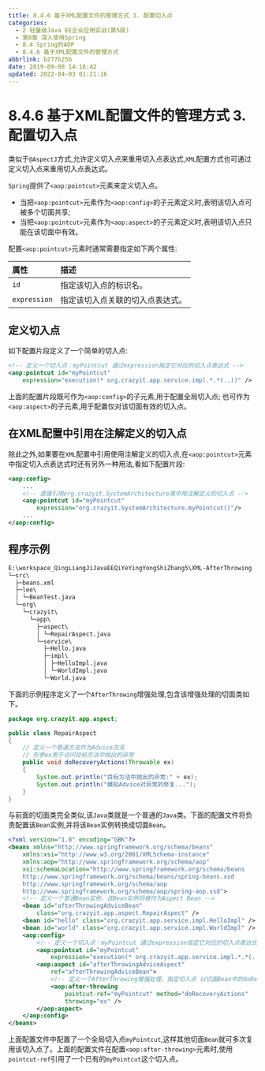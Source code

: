 ```yaml
---
title: 8.4.6 基于XML配置文件的管理方式 3. 配置切入点
categories: 
  - 2 轻量级Java EE企业应用实战(第5版)
  - 第8章 深入使用Spring
  - 8.4 Spring的AOP
  - 8.4.6 基于XML配置文件的管理方式
abbrlink: b277b25b
date: 2019-09-08 14:16:42
updated: 2022-04-03 01:21:16
---
```

# 8.4.6 基于XML配置文件的管理方式 3. 配置切入点 #
类似于`@AspectJ`方式,允许定义切入点来重用切入点表达式,`XML`配置方式也可通过定义切入点来重用切入点表达式。

`Spring`提供了`<aop:pointcut>`元素来定义切入点。
- 当把`<aop:pointcut>`元素作为`<aop:config>`的子元素定义时,表明该切入点可被多个切面共享;
- 当把`<aop:pointcut>`元素作为`<aop:aspect>`的子元素定义时,表明该切入点只能在该切面中有效。

配置`<aop:pointcut>`元素时通常需要指定如下两个属性:

|属性|描述|
|:---|:---|
|`id`|指定该切入点的标识名。|
|`expression`|指定该切入点关联的切入点表达式。|

## 定义切入点 ##
如下配置片段定义了一个简单的切入点:
```xml
<!-- 定义一个切入点：myPointcut 通过expression指定它对应的切入点表达式 -->
<aop:pointcut id="myPointcut"
    expression="execution(* org.crazyit.app.service.impl.*.*(..))" />
```
上面的配置片段既可作为`<aop:config>`的子元素,用于配置全局切入点;
也可作为`<aop:aspect>`的子元素,用于配置仅对该切面有效的切入点。
## 在XML配置中引用在注解定义的切入点 ##
除此之外,如果要在`XML`配置中引用使用注解定义的切入点,在`<aop:pointcut>`元素中指定切入点表达式时还有另外一种用法,看如下配置片段:
```xml
<aop:config>
    ...
    <!-- 直接引用org.crazyit.SystemArchitecture类中用注解定义的切入点 -->
    <aop:pointcut id="myPointcut"
        expression="org.crazyit.SystemArchitecture.myPointcut()"/>
    ...
</aop:config>
```
## 程序示例 ##
```cmd
E:\workspace_QingLiangJiJavaEEQiYeYingYongShiZhang5\XML-AfterThrowing
└─src\
  ├─beans.xml
  ├─lee\
  │ └─BeanTest.java
  └─org\
    └─crazyit\
      └─app\
        ├─aspect\
        │ └─RepairAspect.java
        └─service\
          ├─Hello.java
          ├─impl\
          │ ├─HelloImpl.java
          │ └─WorldImpl.java
          └─World.java
```
下面的示例程序定义了一个`AfterThrowing`增强处理,包含该增强处理的切面类如下。
```java
package org.crazyit.app.aspect;

public class RepairAspect
{
    // 定义一个普通方法作为Advice方法
    // 形参ex用于访问目标方法中抛出的异常
    public void doRecoveryActions(Throwable ex)
    {
        System.out.println("目标方法中抛出的异常:" + ex);
        System.out.println("模拟Advice对异常的修复...");
    }
}
```
与前面的切面类完全类似,该`Java`类就是一个普通的`Java`类。下面的配置文件将负责配置该`Bean`实例,并将该`Bean`实例转换成切面`Bean`。
```xml
<?xml version="1.0" encoding="GBK"?>
<beans xmlns="http://www.springframework.org/schema/beans"
    xmlns:xsi="http://www.w3.org/2001/XMLSchema-instance"
    xmlns:aop="http://www.springframework.org/schema/aop"
    xsi:schemaLocation="http://www.springframework.org/schema/beans 
    http://www.springframework.org/schema/beans/spring-beans.xsd
    http://www.springframework.org/schema/aop
    http://www.springframework.org/schema/aop/spring-aop.xsd">
    <!-- 定义一个普通Bean实例，该Bean实例将被作为Aspect Bean -->
    <bean id="afterThrowingAdviceBean"
        class="org.crazyit.app.aspect.RepairAspect" />
    <bean id="hello" class="org.crazyit.app.service.impl.HelloImpl" />
    <bean id="world" class="org.crazyit.app.service.impl.WorldImpl" />
    <aop:config>
        <!-- 定义一个切入点：myPointcut 通过expression指定它对应的切入点表达式 -->
        <aop:pointcut id="myPointcut"
            expression="execution(* org.crazyit.app.service.impl.*.*(..))" />
        <aop:aspect id="afterThrowingAdviceAspect"
            ref="afterThrowingAdviceBean">
            <!-- 定义一个AfterThrowing增强处理，指定切入点 以切面Bean中的doRecoveryActions()方法作为增强处理方法 -->
            <aop:after-throwing
                pointcut-ref="myPointcut" method="doRecoveryActions"
                throwing="ex" />
        </aop:aspect>
    </aop:config>
</beans>
```
上面配置文件中配置了一个全局切入点`myPointcut`,这样其他切面`Bean`就可多次复用该切入点了。上面的配置文件在配置`<aop:after-throwing>`元素时,使用`pointcut-ref`引用了一个已有的`myPointcut`这个切入点。



